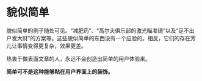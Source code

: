 # 貌似简单

貌似简单的例子随处可见。“减肥药”、“高尔夫俱乐部的激光瞄准镜”以及“足不出户发大财”的方案等。这些貌似简单的东西没有一个应验的。相反，它们的存在芳儿让事情变得更复杂，效果更差。

热衷于做表面文章的人，永远不会创造出简单的用户体验来。

**简单可不是这种能够粘在用户界面上的装饰。**